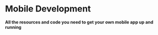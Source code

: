 ﻿# Mobile Development**All the resources and code you need to get your own mobile app up and running**